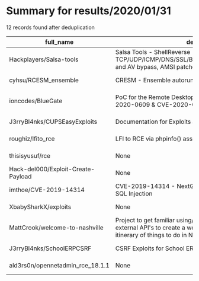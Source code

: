 
# Summary for results/2020/01/31
    
12 records found after deduplication

| full_name | description | html_url | matched_list | matched_count | pushed_at | size | stargazers_count | language | forks_count |
|------------------------------------|----------------------------------------------------------------------------------------------------------------------------------------------------------------|-------------------------------------------------------|----------------------------------|-----------------|---------------------------|--------|--------------------|------------|---------------|
| Hackplayers/Salsa-tools | Salsa Tools - ShellReverse TCP/UDP/ICMP/DNS/SSL/BINDTCP/Shellcode/SILENTTRINITY and AV bypass, AMSI patched | https://github.com/Hackplayers/Salsa-tools | ['shellcode'] | 1 | 2020-01-31 22:41:35+00:00 | 8568 | 494 | C# | 135 |
| cyhsu/RCESM_ensemble | CRESM - Ensemble autorun | https://github.com/cyhsu/RCESM_ensemble | ['rce'] | 1 | 2020-01-31 17:58:37+00:00 | 51796 | 0 | Shell | 0 |
| ioncodes/BlueGate | PoC for the Remote Desktop Gateway vulnerability - CVE-2020-0609 & CVE-2020-0610 | https://github.com/ioncodes/BlueGate | ['cve poc', 'vulnerability poc'] | 2 | 2020-01-31 13:49:06+00:00 | 2079 | 77 | Python | 20 |
| J3rryBl4nks/CUPSEasyExploits | Documentation for Exploits around CUPS Easy. | https://github.com/J3rryBl4nks/CUPSEasyExploits | ['exploit'] | 1 | 2020-01-31 21:31:58+00:00 | 3 | 0 | | 0 |
| roughiz/lfito_rce | LFI to RCE via phpinfo() assistance or via controlled log file | https://github.com/roughiz/lfito_rce | ['rce'] | 1 | 2020-01-31 12:57:43+00:00 | 18 | 3 | Python | 0 |
| thisisyusuf/rce | None | https://github.com/thisisyusuf/rce | ['rce'] | 1 | 2020-01-31 10:09:13+00:00 | 437 | 0 | JavaScript | 0 |
| Hack-del000/Exploit-Create-Payload | None | https://github.com/Hack-del000/Exploit-Create-Payload | ['exploit'] | 1 | 2020-01-31 04:18:58+00:00 | 2 | 0 | Shell | 0 |
| imthoe/CVE-2019-14314 | CVE-2019-14314 - NextGEN Gallery 3.2.10 Authenticated SQL Injection | https://github.com/imthoe/CVE-2019-14314 | ['cve-2'] | 1 | 2020-01-31 10:51:53+00:00 | 4 | 5 | Python | 1 |
| XbabySharkX/exploits | None | https://github.com/XbabySharkX/exploits | ['exploit'] | 1 | 2020-01-31 12:30:05+00:00 | 14 | 1 | | 0 |
| MattCrook/welcome-to-nashville | Project to get familiar using/ exploiting/ and implementing external API's to create a webpage where you can create an itinerary of things to do in Nashville. | https://github.com/MattCrook/welcome-to-nashville | ['exploit'] | 1 | 2020-01-31 21:49:36+00:00 | 19 | 0 | JavaScript | 0 |
| J3rryBl4nks/SchoolERPCSRF | CSRF Exploits for School ERP Software | https://github.com/J3rryBl4nks/SchoolERPCSRF | ['exploit'] | 1 | 2020-01-31 21:30:00+00:00 | 12 | 3 | | 0 |
| ald3rs0n/opennetadmin_rce_18.1.1 | None | https://github.com/ald3rs0n/opennetadmin_rce_18.1.1 | ['rce'] | 1 | 2020-01-31 19:15:53+00:00 | 0 | 0 | Shell | 0 |
